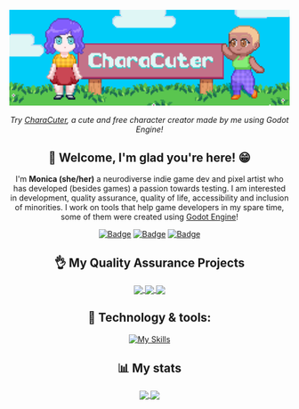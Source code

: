 [![MasterHead - "Two cute little girls around a sign that says Characuter"](https://github.com/SrtaZuzza/SrtaZuzza/raw/main/img/CharaCuter.png)](https://github.com/SrtaZuzza)
<div align="center">
  <p>
    <i>Try <a href="https://tenacittea.itch.io/characuter">CharaCuter</a>, a cute and free character creator made by me using Godot Engine!</i>
  </p>    
  
  <h2>👋 Welcome, I'm glad you're here! 😁</h2>
  <p>
    I'm <b>Monica (she/her)</b> a neurodiverse indie game dev and pixel artist who has developed (besides games) a passion towards testing. I am interested in development, quality assurance, quality of life, accessibility and inclusion of minorities. I work on tools that help game developers in my spare time, some of them were created using <a href="https://github.com/godotengine">Godot Engine</a>!
  </p>  
  
  
  [![Badge](https://dcbadge.vercel.app/api/shield/569172009435529228?style=flat)](https://discord.com/users/569172009435529228) [![Badge](https://foj05lt87l2c.runkit.sh)](https://www.linkedin.com/in/monica-v-cardoso/) [![Badge](https://trkjvsaw6o22.runkit.sh)](https://api.whatsapp.com/send?phone=5502130199584)  
  
  
<h2>👌 My Quality Assurance Projects</h2>

<a href="https://github.com/srtazuzza/api-automation-tests-challenge-rest-assured">
  <img  height="137px" align="center" src="https://github-readme-stats-git-masterrstaa-rickstaa.vercel.app/api/pin/?username=srtazuzza&layout=compact&theme=tokyonight&hide_border=true&show_icons=true&repo=api-automation-tests-challenge-rest-assured" />
</a>
<a href="https://github.com/srtazuzza/materiais-apoio-proj-restful-booker">
  <img  height="137px" align="center" src="https://github-readme-stats-git-masterrstaa-rickstaa.vercel.app/api/pin/?username=srtazuzza&layout=compact&theme=tokyonight&hide_border=true&show_icons=true&repo=materiais-apoio-proj-restful-booker" />
</a>
<a href="https://github.com/srtazuzza/testes_selenium_webdriver_java">
  <img  height="137px" align="center" src="https://github-readme-stats-git-masterrstaa-rickstaa.vercel.app/api/pin/?username=srtazuzza&layout=compact&theme=tokyonight&hide_border=true&show_icons=true&repo=testes_selenium_webdriver_java" />
</a>


  ## 🤖 Technology & tools:  
  [![My Skills](https://skillicons.dev/icons?i=bootstrap,css,git,github,godot,html,idea,java,kotlin,maven,md,selenium,vscode&perline=50)](https://skillicons.dev)
    
  
  <h2>📊 My stats</h2>
<a href="https://github.com/anuraghazra/convoychat">
  <img  height="137px" align="center" src="https://github-readme-stats-git-masterrstaa-rickstaa.vercel.app/api/?username=srtazuzza&hide=contribs&layout=compact&theme=tokyonight&count_private=true&hide_title=true&hide_border=true&show_icons=true" />
</a>
<a href="https://github.com/anuraghazra/github-readme-stats">
  <img  height="137px" align="center" src="https://github-readme-stats-git-masterrstaa-rickstaa.vercel.app/api/top-langs/?username=srtazuzza&layout=compact&theme=tokyonight&count_private=true&hide_title=true&hide_border=true&show_icons=true&langs_count=6" />
</a>
</div>
